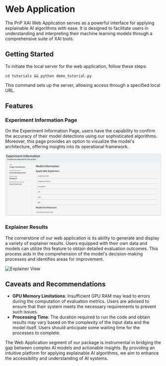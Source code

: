# Web Application

The PnP XAI Web Application serves as a powerful interface for applying explainable AI algorithms with ease. It is designed to facilitate users in understanding and interpreting their machine learning models through a comprehensive suite of XAI tools.

## Getting Started

To initiate the local server for the web application, follow these steps:

```
cd tutorials && python demo_tutorial.py
```


This command sets up the server, allowing access through a specified local URL.

## Features

### Experiment Information Page

On the Experiment Information Page, users have the capability to confirm the accuracy of their model detections using our sophisticated algorithms. Moreover, this page provides an option to visualize the model's architecture, offering insights into its operational framework.

![Homepage](assets/experiment_info.png)

### Explainer Results

The cornerstone of our web application is its ability to generate and display a variety of explainer results. Users equipped with their own data and models can utilize this feature to obtain detailed evaluation outcomes. This process aids in the comprehension of the model's decision-making processes and identifies areas for improvement.

![Explainer View](assets/local_explain.png)

## Caveats and Recommendations

- **GPU Memory Limitations**: Insufficient GPU RAM may lead to errors during the computation of evaluation metrics. Users are advised to ensure that their system meets the necessary requirements to prevent such issues.
- **Processing Time**: The duration required to run the code and obtain results may vary based on the complexity of the input data and the model itself. Users should anticipate some waiting time for the processes to complete.

The Web Application segment of our package is instrumental in bridging the gap between complex AI models and actionable insights. By providing an intuitive platform for applying explainable AI algorithms, we aim to enhance the accessibility and understanding of AI systems.